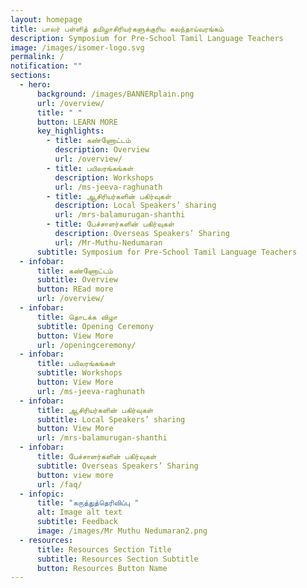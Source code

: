 ```yaml
---
layout: homepage
title: பாலர் பள்ளித் தமிழாசிரியர்களுக்குரிய கலந்தாய்வரங்கம்
description: Symposium for Pre-School Tamil Language Teachers
image: /images/isomer-logo.svg
permalink: /
notification: ""
sections:
  - hero:
      background: /images/BANNERplain.png
      url: /overview/
      title: " "
      button: LEARN MORE
      key_highlights:
        - title: கண்ணோட்டம்
          description: Overview
          url: /overview/
        - title: பயிலரங்கங்கள்
          description: Workshops
          url: /ms-jeeva-raghunath
        - title: ஆசிரியர்களின் பகிர்வுகள்
          description: Local Speakers’ sharing
          url: /mrs-balamurugan-shanthi
        - title: பேச்சாளர்களின் பகிர்வுகள்
          description: Overseas Speakers’ Sharing
          url: /Mr-Muthu-Nedumaran
      subtitle: Symposium for Pre-School Tamil Language Teachers
  - infobar:
      title: கண்ணோட்டம்
      subtitle: Overview
      button: REad more
      url: /overview/
  - infobar:
      title: தொடக்க விழா
      subtitle: Opening Ceremony
      button: View More
      url: /openingceremony/
  - infobar:
      title: பயிலரங்கங்கள்
      subtitle: Workshops
      button: View More
      url: /ms-jeeva-raghunath
  - infobar:
      title: ஆசிரியர்களின் பகிர்வுகள்
      subtitle: Local Speakers’ sharing
      button: View More
      url: /mrs-balamurugan-shanthi
  - infobar:
      title: பேச்சாளர்களின் பகிர்வுகள்
      subtitle: Overseas Speakers’ Sharing
      button: view more
      url: /faq/
  - infopic:
      title: "கருத்துத்தெரிவிப்பு "
      alt: Image alt text
      subtitle: Feedback
      image: /images/Mr Muthu Nedumaran2.png
  - resources:
      title: Resources Section Title
      subtitle: Resources Section Subtitle
      button: Resources Button Name
---
```

